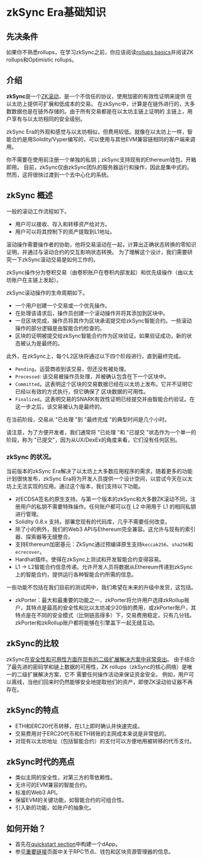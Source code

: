 # zkSync Era基础知识

## 先决条件

如果你不熟悉rollups，在学习zkSync之前，你应该阅读[rollups basics](./rollups.md)并阅读ZK rollups和Optimistic rollups。

## 介绍

**zkSync**是一个[ZK滚动](./rollups.md#what-are-zk-rollups)，是一个不信任的协议，使用加密的有效性证明来提供
在以太坊上提供可扩展和低成本的交易。
在zkSync中，计算是在链外进行的，大多数数据也是在链外存储的。由于所有交易都是在以太坊主链上证明的
主链上，用户享有与以太坊相同的安全级别。

zkSync Era的外观和感觉与以太坊相似，但费用较低。就像在以太坊上一样，智能合约是用Solidity/Vyper编写的，可以使用与其他EVM兼容链相同的客户端来调用。

你不需要在使用前注册一个单独的私钥；zkSync支持现有的Ethereum钱包，开箱即用。
目前，zkSync仅由zkSync团队的服务器运行和操作，因此是集中式的。然而，这将很快过渡到一个去中心化的系统。

## zkSync 概述

<!---
这两部分将能够相互配合，并被放在一起。这意味着，zkRollup方面的合同和账户将
能够毫无问题地与zkPorter方面的账户一起工作，反之亦然。
-->

一般的滚动工作流程如下。

- 用户可以接收、存入和转移资产给对方。
- 用户可以将其控制下的资产提取到L1地址。

滚动操作需要操作者的协助，他将交易滚动在一起，计算出正确状态转换的零知识证明，并通过与滚动合约的交互影响状态转换。
为了理解这个设计，我们需要研究一下zkSync滚动交易是如何工作的。

zkSync操作分为卷积交易（由卷积账户在卷积内部发起）和优先级操作（由以太坊账户在主链上发起）。

zkSync滚动操作的生命周期如下。

- 一个用户创建一个交易或一个优先操作。
- 在处理该请求后，操作员创建一个滚动操作并将其添加到区块中。
- 一旦区块完成，操作员将其作为区块承诺提交给zkSync智能合约。一些滚动操作的部分逻辑是由智能合约检查的。
- 区块的证明被提交给zkSync智能合约作为区块验证。如果验证成功，新的状态被认为是最终的。

此外，在zkSync上，每个L2区块将通过以下四个阶段进行，直到最终完成。

- `Pending`。运营商收到该交易，但还没有被处理。
- `Processed`: 该交易被操作员处理，并被确认包含在下一个区块中。
- `Committed`。这表明这个区块的交易数据已经在以太坊上发布。它并不证明它已经以有效的方式执行，但它确保了
  区块数据的可用性。
- `Finalized`。这表明交易的SNARK有效性证明已经提交并由智能合约验证。在这一步之后，该交易被认为是最终的。

在当前阶段，交易从 "已处理 "到 "最终完成 "的典型时间是几个小时。

请注意，为了方便开发者，我们通常将 "已处理 "和 "已提交 "状态作为一个单一的阶段，称为 "已提交"，因为从UX/DexEx的角度来看，它们没有任何区别。

### zkSync 的状况。

当前版本的zkSync Era解决了以太坊上大多数应用程序的需求，随着更多的功能计划很快发布，zkSync Era将为开发人员提供一个设计空间，以尝试今天在以太坊上无法实现的应用。通过这个版本，我们支持以下功能。

- 对ECDSA签名的原生支持。与第一个版本的zkSync和大多数ZK滚动不同，注册用户的私钥不需要特殊操作。任何账户都可以在 L2 中用用于 L1 的相同私钥进行管理。
- Solidity 0.8.x 支持。部署您现有的代码库，几乎不需要任何改变。
- 除了小的例外，我们的Web3 API与Ethereum完全兼容。这允许与现有的索引器、探索器等无缝整合。
- 支持Ethereum加密基元：ZkSync通过预编译原生支持`keccak256`、`sha256`和`ecrecover`。
- Hardhat插件。使得在zkSync上测试和开发智能合约变得容易。
- L1 → L2智能合约信息传递。允许开发人员将数据从Ethereum传递到zkSync上的智能合约，提供运行各种智能合约所需的信息。

一些功能不包括在我们目前的测试网中，我们希望在未来的升级中发货，这包括。

- zkPorter：最大和最重要的功能之一，zkPorter将允许用户选择zkRollup账户，其特点是最高的安全性和比以太坊减少20倍的费用，或zkPorter账户，其特点是在不同的安全模式（比侧链高得多）下，交易费用稳定，只有几分钱。zkPorter和zkRollup账户都将能够在引擎盖下一起无缝互动。

## zkSync的比较

zkSync[在安全性和可用性方面在现有的二级扩展解决方案中非常突出](https://blog.matter-labs.io/evaluating-ethereum-l2-scaling-solutions-a-comparison-framework-b6b2f410f955)。
由于结合了最先进的密码学和链上数据的可用性，ZK rollups（zkSync的核心网络）是唯一的二级扩展解决方案，它不
需要任何操作活动来保证资金安全。
例如，用户可以离线，当他们回来时仍然能够安全地提取他们的资产，即使ZK滚动验证器不再存在。

## zkSync的特点

- ETH和ERC20代币转移，在L1上即时确认并快速完成。
- 交易费用对于ERC20代币和ETH转账的主网成本来说是非常低的。
- 对现有以太坊地址（包括智能合约）的支付可以方便地用被转移的代币支付。

## zkSync时代的亮点

- 类似主网的安全性，对第三方的零依赖性。
- 无许可的EVM兼容的智能合约。
- 标准的Web3 API。
- 保留EVM的关键功能，如智能合约的可组合性。
- 引入新的功能，如账户的抽象化。

## 如何开始？

- 首先在[quickstart section](.../building-on-zksync/hello-world.md)中构建一个dApp。
- 参见[重要链接](.../troubleshooting/important-links.md)页面中关于RPC节点、钱包和区块资源管理器的信息。


